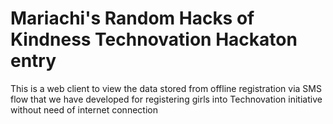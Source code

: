 # Mariachi's Random Hacks of Kindness Technovation Hackaton entry

This is a web client to view the data stored from offline registration via SMS flow that we have developed for registering girls into Technovation initiative without need of internet connection